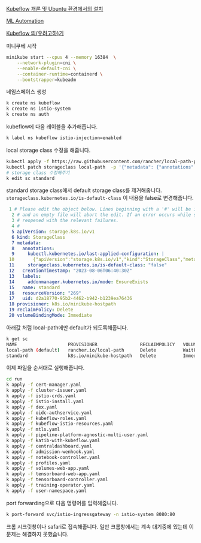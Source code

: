 [Kubeflow 개론 및 Ubuntu 환경에서의 설치](https://zerohertz.github.io/kubeflow/)

[ML Automation](https://summer-carpenter-efa.notion.site/Kubeflow-Automation-09682266dacd471dbf97ccb937297675?pvs=4)

[Kubeflow 띄(우려고하)기](https://proud-passbook-808.notion.site/Kubeflow-a9b3de53975146019545ff17bc7140cf?pvs=4)

미니쿠베 시작

```bash
minikube start --cpus 4 --memory 16384  \
    --network-plugin=cni \
    --enable-default-cni \
    --container-runtime=containerd \
    --bootstrapper=kubeadm
```

네임스페이스 생성

```bash
k create ns kubeflow
k create ns istio-system
k create ns auth
```

kubeflow에 다음 레이블을 추가해줍니다.

```bash
k label ns kubeflow istio-injection=enabled
```

local storage class 수정을 해줍니다.

```bash
kubectl apply -f https://raw.githubusercontent.com/rancher/local-path-provisioner/v0.0.20/deploy/local-path-storage.yaml
kubectl patch storageclass local-path  -p '{"metadata": {"annotations":{"storageclass.kubernetes.io/is-default-class":"true"}}}'
# storage class 수정해주기
k edit sc standard
```

standard storage class에서 default storage class를 제거해줍니다. `storageclass.kubernetes.io/is-default-class` 이 내용을 false로 변경해줍니다.

```yaml
 1 # Please edit the object below. Lines beginning with a '#' will be ignored,
  2 # and an empty file will abort the edit. If an error occurs while saving this file will be
  3 # reopened with the relevant failures.
  4 #
  5 apiVersion: storage.k8s.io/v1
  6 kind: StorageClass
  7 metadata:
  8   annotations:
  9     kubectl.kubernetes.io/last-applied-configuration: |
 10       {"apiVersion":"storage.k8s.io/v1","kind":"StorageClass","metadata":{"annotations":{"storageclass.kubernetes.io/is-default-class":"true"},"labels":{"addonmanager.kubernetes.io/mode":"Ens    ureExists"},"name":"standard"},"provisioner":"k8s.io/minikube-hostpath"}
 11     storageclass.kubernetes.io/is-default-class: "false"
 12   creationTimestamp: "2023-08-06T06:40:30Z"
 13   labels:
 14     addonmanager.kubernetes.io/mode: EnsureExists
 15   name: standard
 16   resourceVersion: "269"
 17   uid: d2a18770-95b2-4462-b942-b1239ea76436
 18 provisioner: k8s.io/minikube-hostpath
 19 reclaimPolicy: Delete
 20 volumeBindingMode: Immediate
```

아래값 처럼 local-path에만 default가 되도록해줍니다.

```bash
k get sc
NAME                   PROVISIONER                RECLAIMPOLICY   VOLUMEBINDINGMODE      ALLOWVOLUMEEXPANSION   AGE
local-path (default)   rancher.io/local-path      Delete          WaitForFirstConsumer   false                  106s
standard               k8s.io/minikube-hostpath   Delete          Immediate              false                  9m40s
```

이제 파일을 순서대로 실행해줍니다.

```bash
cd run
k apply -f cert-manager.yaml
k apply -f cluster-issuer.yaml
k apply -f istio-crds.yaml
k apply -f istio-install.yaml
k apply -f dex.yaml
k apply -f oidc-authservice.yaml
k apply -f kubeflow-roles.yaml
k apply -f kubeflow-istio-resources.yaml
k apply -f mtls.yaml
k apply -f pipeline-platform-agnostic-multi-user.yaml
k apply -f katib-with-kubeflow.yaml
k apply -f centraldashboard.yaml
k apply -f admission-wenhook.yaml
k apply -f notebook-controller.yaml
k apply -f profiles.yaml
k apply -f volumes-web-app.yaml
k apply -f tensorboard-web-app.yaml
k apply -f tensorboard-controller.yaml
k apply -f training-operator.yaml
k apply -f user-namespace.yaml
```

port forwarding으로 다음 명령어를 입력해줍니다.

```bash
k port-forward svc/istio-ingressgateway -n istio-system 8080:80
```

크롬 시크릿창이나 safari로 접속해줍니다. 일반 크롬창에서는 계속 대기중에 있는데 이 문제는 해결하지 못했습니다.
